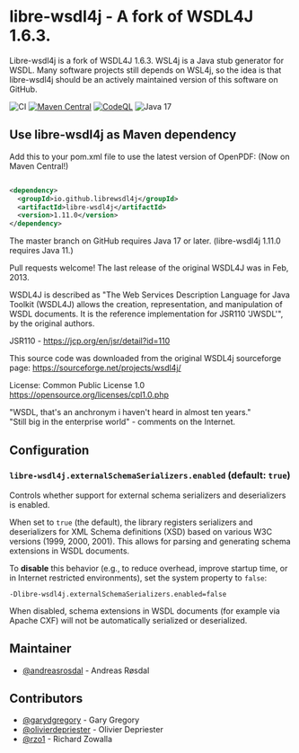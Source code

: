 # libre-wsdl4j - A fork of WSDL4J 1.6.3.

Libre-wsdl4j is a fork of WSDL4J 1.6.3. WSL4j is a Java stub generator for WSDL. Many software projects still depends on WSL4j, so the idea is that libre-wsdl4j should be an actively maintained version of this software on GitHub.

![CI](https://github.com/librewsdl4j/libre-wsdl4j/actions/workflows/maven.yml/badge.svg) 
[![Maven Central](https://maven-badges.herokuapp.com/maven-central/io.github.librewsdl4j/libre-wsdl4j/badge.svg)](https://maven-badges.herokuapp.com/maven-central/io.github.librewsdl4j/libre-wsdl4j)
[![CodeQL](https://github.com/librewsdl4j/libre-wsdl4j/actions/workflows/codeql.yml/badge.svg)](https://github.com/librewsdl4j/libre-wsdl4j/actions/workflows/codeql.yml)
![Java 17](https://img.shields.io/badge/Java-17-blue?logo=java&logoColor=white)  

## Use libre-wsdl4j as Maven dependency

Add this to your pom.xml file to use the latest version of OpenPDF: (Now on Maven Central!)

```xml

<dependency>
  <groupId>io.github.librewsdl4j</groupId>
  <artifactId>libre-wsdl4j</artifactId>
  <version>1.11.0</version>
</dependency> 
```

The master branch on GitHub requires Java 17 or later.  (libre-wsdl4j 1.11.0 requires Java 11.)

Pull requests welcome! The last release of the original WSDL4J was in Feb, 2013.

WSDL4J is described as "The Web Services Description Language for Java Toolkit (WSDL4J) allows the creation, representation, and manipulation of WSDL documents. It is the reference implementation for JSR110 'JWSDL'", by the original authors.

JSR110 - https://jcp.org/en/jsr/detail?id=110

This source code was downloaded from the original WSDL4j sourceforge page:  https://sourceforge.net/projects/wsdl4j/

License: Common Public License 1.0 
https://opensource.org/licenses/cpl1.0.php


 
 
   "WSDL, that's an anchronym i haven't heard in almost ten years."  
   "Still big in the enterprise world" - comments on the Internet. 

## Configuration

### `libre-wsdl4j.externalSchemaSerializers.enabled` (default: `true`)

Controls whether support for external schema serializers and deserializers is enabled.

When set to `true` (the default), the library registers serializers and deserializers for XML Schema definitions (XSD) based on various W3C versions (1999, 2000, 2001). This allows for parsing and generating schema extensions in WSDL documents.

To **disable** this behavior (e.g., to reduce overhead, improve startup time, or in Internet restricted environments), set the system property to `false`:

```
-Dlibre-wsdl4j.externalSchemaSerializers.enabled=false
```

When disabled, schema extensions in WSDL documents (for example via Apache CXF) will not be automatically serialized or deserialized.

## Maintainer  ##
* [@andreasrosdal](https://github.com/andreasrosdal) - Andreas Røsdal

## Contributors  ##
* [@garydgregory](https://github.com/garydgregory) - Gary Gregory
* [@olivierdepriester](https://github.com/olivierdepriester) - Olivier Depriester
* [@rzo1](https://github.com/rzo1) - Richard Zowalla
